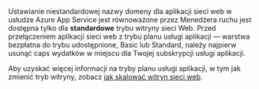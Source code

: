 Ustawianie niestandardowej nazwy domeny dla aplikacji sieci web w usłudze Azure App Service jest równoważone przez Menedżera ruchu jest dostępna tylko dla **standardowe** trybu witryny sieci Web. Przed przełączeniem aplikacji sieci web z trybu planu usługi aplikacji — warstwa bezpłatna do trybu udostępnione, Basic lub Standard, należy najpierw usunąć caps wydatków w miejscu dla Twojej subskrypcji usługi aplikacji. 

Aby uzyskać więcej informacji na tryby planu usługi aplikacji, w tym jak zmienić tryb witryny, zobacz [jak skalować witryn sieci web](../articles/app-service-web/web-sites-scale.md).

